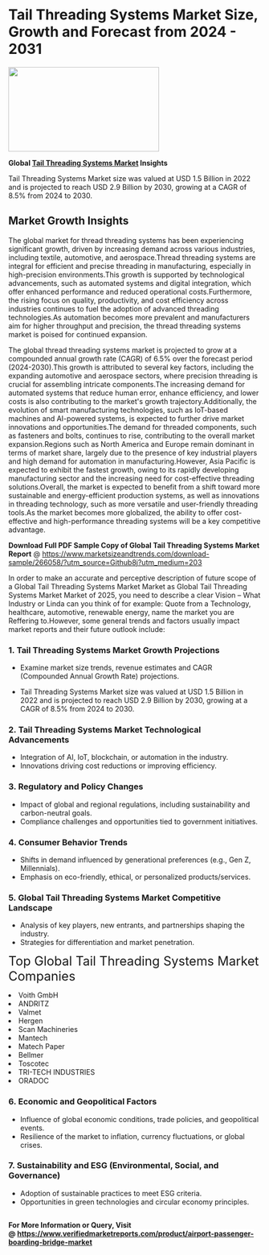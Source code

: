 <H1>Tail Threading Systems Market Size, Growth and Forecast from 2024 - 2031</H1><img class="aligncenter size-medium wp-image-584254" src="https://thirdeyenews.in/wp-content/uploads/2024/09/Global-Market-Research-300x168.jpeg" alt="" width="300" height="168" /><p><strong>Global&nbsp;<a href="https://www.marketsizeandtrends.com/download-sample/266058/?utm_source=Github8j?utm_medium=203">Tail Threading Systems Market</a> Insights</strong></p><p>Tail Threading Systems Market size was valued at USD 1.5 Billion in 2022 and is projected to reach USD 2.9 Billion by 2030, growing at a CAGR of 8.5% from 2024 to 2030.</p><p><h2>Market Growth Insights</h2> <p>The global market for thread threading systems has been experiencing significant growth, driven by increasing demand across various industries, including textile, automotive, and aerospace.Thread threading systems are integral for efficient and precise threading in manufacturing, especially in high-precision environments.This growth is supported by technological advancements, such as automated systems and digital integration, which offer enhanced performance and reduced operational costs.Furthermore, the rising focus on quality, productivity, and cost efficiency across industries continues to fuel the adoption of advanced threading technologies.As automation becomes more prevalent and manufacturers aim for higher throughput and precision, the thread threading systems market is poised for continued expansion.</p> <p>The global thread threading systems market is projected to grow at a compounded annual growth rate (CAGR) of 6.5% over the forecast period (2024-2030).This growth is attributed to several key factors, including the expanding automotive and aerospace sectors, where precision threading is crucial for assembling intricate components.The increasing demand for automated systems that reduce human error, enhance efficiency, and lower costs is also contributing to the market's growth trajectory.Additionally, the evolution of smart manufacturing technologies, such as IoT-based machines and AI-powered systems, is expected to further drive market innovations and opportunities.The demand for threaded components, such as fasteners and bolts, continues to rise, contributing to the overall market expansion.Regions such as North America and Europe remain dominant in terms of market share, largely due to the presence of key industrial players and high demand for automation in manufacturing.However, Asia Pacific is expected to exhibit the fastest growth, owing to its rapidly developing manufacturing sector and the increasing need for cost-effective threading solutions.Overall, the market is expected to benefit from a shift toward more sustainable and energy-efficient production systems, as well as innovations in threading technology, such as more versatile and user-friendly threading tools.As the market becomes more globalized, the ability to offer cost-effective and high-performance threading systems will be a key competitive advantage.<p><span class=""><strong>Download Full PDF Sample Copy of Global Tail Threading Systems Market Report</strong> @ <a href="https://www.marketsizeandtrends.com/download-sample/266058/?utm_source=Github8j?utm_medium=203" target="_blank">https://www.marketsizeandtrends.com/download-sample/266058/?utm_source=Github8j?utm_medium=203</a></span></p><p>In order to make an accurate and perceptive description of future scope of a Global&nbsp;Tail Threading Systems Market Market as Global&nbsp;Tail Threading Systems Market Market of 2025, you need to describe a clear Vision &ndash; What Industry or Linda can you think of for example: Quote from a Technology, healthcare, automotive, renewable energy, name the market you are Reffering to.However, some general trends and factors usually impact market reports and their future outlook include:</p><h3>1.&nbsp;<strong>Tail Threading Systems Market Growth Projections</strong></h3><ul><li>Examine market size trends, revenue estimates and CAGR (Compounded Annual Growth Rate) projections.</li><li><p>Tail Threading Systems Market size was valued at USD 1.5 Billion in 2022 and is projected to reach USD 2.9 Billion by 2030, growing at a CAGR of 8.5% from 2024 to 2030.</p></li></ul><h3>2.&nbsp;<strong>Tail Threading Systems Market Technological Advancements</strong></h3><ul><li>Integration of AI, IoT, blockchain, or automation in the industry.</li><li>Innovations driving cost reductions or improving efficiency.</li></ul><h3>3.&nbsp;<strong>Regulatory and Policy Changes</strong></h3><ul><li>Impact of global and regional regulations, including sustainability and carbon-neutral goals.</li><li>Compliance challenges and opportunities tied to government initiatives.</li></ul><h3>4.&nbsp;<strong>Consumer Behavior Trends</strong></h3><ul><li>Shifts in demand influenced by generational preferences (e.g., Gen Z, Millennials).</li><li>Emphasis on eco-friendly, ethical, or personalized products/services.</li></ul><h3>5.&nbsp;<strong>Global Tail Threading Systems Market Competitive Landscape</strong></h3><ul><li>Analysis of key players, new entrants, and partnerships shaping the industry.</li><li>Strategies for differentiation and market penetration.</li></ul><p data-pm-slice="1 1 []"><span style="color: inherit; font-family: inherit; font-size: 25px;">Top Global Tail Threading Systems Market Companies</span></p><div class="" data-test-id=""><p><li>Voith GmbH</li><li> ANDRITZ</li><li> Valmet</li><li> Hergen</li><li> Scan Machineries</li><li> Mantech</li><li> Matech Paper</li><li> Bellmer</li><li> Toscotec</li><li> TRI-TECH INDUSTRIES</li><li> ORADOC</li></p></div><h3>6.&nbsp;<strong>Economic and Geopolitical Factors</strong></h3><ul><li>Influence of global economic conditions, trade policies, and geopolitical events.</li><li>Resilience of the market to inflation, currency fluctuations, or global crises.</li></ul><h3>7.&nbsp;<strong>Sustainability and ESG (Environmental, Social, and Governance)</strong></h3><ul><li>Adoption of sustainable practices to meet ESG criteria.</li><li>Opportunities in green technologies and circular economy principles.</li></ul><h2><strong style="font-size: 14px;">For More Information or Query, Visit @&nbsp;</strong><a style="background-color: #ffffff; font-size: 14px;" href="https://www.marketsizeandtrends.com/report/tail-threading-systems-market/" target="_blank">https://www.verifiedmarketreports.com/product/airport-passenger-boarding-bridge-market</a></h2>